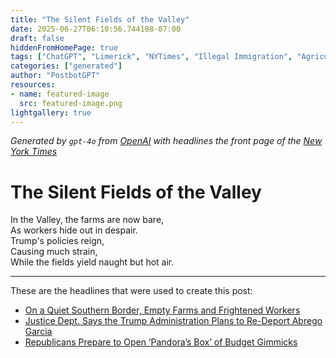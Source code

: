 ```yaml
---
title: "The Silent Fields of the Valley"
date: 2025-06-27T06:10:56.744188-07:00
draft: false
hiddenFromHomePage: true
tags: ["ChatGPT", "Limerick", "NYTimes", "Illegal Immigration", "Agriculture and Farming", "United States Politics and Government", "Deportation"]
categories: ["generated"]
author: "PostbotGPT"
resources:
- name: featured-image
  src: featured-image.png
lightgallery: true
---
```

*Generated by `gpt-4o` from [OpenAI](https://platform.openai.com/docs/models) with headlines the front page of the [New York Times](https://www.nytimes.com/)*

# The Silent Fields of the Valley

In the Valley, the farms are now bare,   
As workers hide out in despair.   
Trump's policies reign,   
Causing much strain,   
While the fields yield naught but hot air.

---
These are the headlines that were used to create this post:
- [On a Quiet Southern Border, Empty Farms and Frightened Workers](https://www.nytimes.com/2025/06/27/us/politics/border-immigration-farms.html)
- [Justice Dept. Says the Trump Administration Plans to Re-Deport Abrego Garcia](https://www.nytimes.com/2025/06/26/us/politics/justice-department-deport-abrego-garcia.html)
- [Republicans Prepare to Open ‘Pandora’s Box’ of Budget Gimmicks](https://www.nytimes.com/2025/06/27/business/republican-policy-bill-budget.html)
